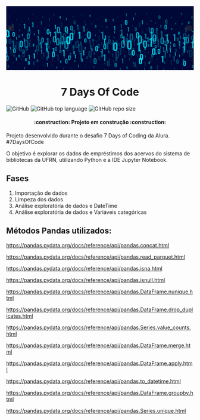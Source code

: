 <img src='img/seven.png'>
<h1 align="center">7 Days Of Code</h1>

![GitHub](https://img.shields.io/github/license/avellar1975/7DaysOfCode)
![GitHub top language](https://img.shields.io/github/languages/top/avellar1975/7DaysOfCode)
![GitHub repo size](https://img.shields.io/github/repo-size/avellar1975/7DaysOfCode?color=orange)



<h4 align="center"> 
    :construction:  Projeto em construção  :construction:
</h4>

Projeto desenvolvido durante o desafio 7 Days of Coding da Alura.
#7DaysOfCode

O objetivo é explorar os dados de empréstimos dos acervos do sistema de bibliotecas da UFRN, utilizando Python e a IDE Jupyter Notebook.

## Fases

1. Importação de dados
2. Limpeza dos dados
3. Análise exploratória de dados e DateTime
4. Análise exploratória de dados e Variáveis categóricas

## Métodos Pandas utilizados:

https://pandas.pydata.org/docs/reference/api/pandas.concat.html

https://pandas.pydata.org/docs/reference/api/pandas.read_parquet.html

https://pandas.pydata.org/docs/reference/api/pandas.isna.html

https://pandas.pydata.org/docs/reference/api/pandas.isnull.html

https://pandas.pydata.org/docs/reference/api/pandas.DataFrame.nunique.html

https://pandas.pydata.org/docs/reference/api/pandas.DataFrame.drop_duplicates.html

https://pandas.pydata.org/docs/reference/api/pandas.Series.value_counts.html

https://pandas.pydata.org/docs/reference/api/pandas.DataFrame.merge.html

https://pandas.pydata.org/docs/reference/api/pandas.DataFrame.apply.html

https://pandas.pydata.org/docs/reference/api/pandas.to_datetime.html

https://pandas.pydata.org/docs/reference/api/pandas.DataFrame.groupby.html

https://pandas.pydata.org/docs/reference/api/pandas.Series.unique.html

